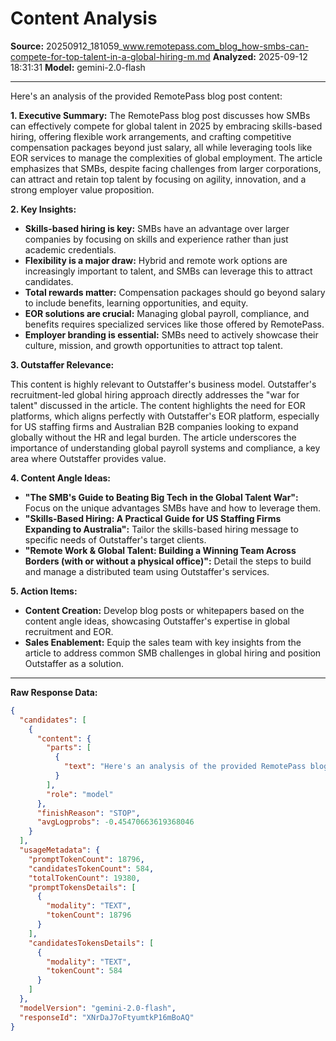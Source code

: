 # Content Analysis
            
**Source:** 20250912_181059_www.remotepass.com_blog_how-smbs-can-compete-for-top-talent-in-a-global-hiring-m.md
**Analyzed:** 2025-09-12 18:31:31
**Model:** gemini-2.0-flash

---

Here's an analysis of the provided RemotePass blog post content:

**1. Executive Summary:**
The RemotePass blog post discusses how SMBs can effectively compete for global talent in 2025 by embracing skills-based hiring, offering flexible work arrangements, and crafting competitive compensation packages beyond just salary, all while leveraging tools like EOR services to manage the complexities of global employment. The article emphasizes that SMBs, despite facing challenges from larger corporations, can attract and retain top talent by focusing on agility, innovation, and a strong employer value proposition.

**2. Key Insights:**

*   **Skills-based hiring is key:** SMBs have an advantage over larger companies by focusing on skills and experience rather than just academic credentials.
*   **Flexibility is a major draw:** Hybrid and remote work options are increasingly important to talent, and SMBs can leverage this to attract candidates.
*   **Total rewards matter:** Compensation packages should go beyond salary to include benefits, learning opportunities, and equity.
*   **EOR solutions are crucial:** Managing global payroll, compliance, and benefits requires specialized services like those offered by RemotePass.
*   **Employer branding is essential:** SMBs need to actively showcase their culture, mission, and growth opportunities to attract top talent.

**3. Outstaffer Relevance:**

This content is highly relevant to Outstaffer's business model. Outstaffer's recruitment-led global hiring approach directly addresses the "war for talent" discussed in the article. The content highlights the need for EOR platforms, which aligns perfectly with Outstaffer's EOR platform, especially for US staffing firms and Australian B2B companies looking to expand globally without the HR and legal burden. The article underscores the importance of understanding global payroll systems and compliance, a key area where Outstaffer provides value.

**4. Content Angle Ideas:**

*   **"The SMB's Guide to Beating Big Tech in the Global Talent War":** Focus on the unique advantages SMBs have and how to leverage them.
*   **"Skills-Based Hiring: A Practical Guide for US Staffing Firms Expanding to Australia":** Tailor the skills-based hiring message to specific needs of Outstaffer's target clients.
*   **"Remote Work & Global Talent: Building a Winning Team Across Borders (with or without a physical office)":** Detail the steps to build and manage a distributed team using Outstaffer's services.

**5. Action Items:**

*   **Content Creation:** Develop blog posts or whitepapers based on the content angle ideas, showcasing Outstaffer's expertise in global recruitment and EOR.
*   **Sales Enablement:** Equip the sales team with key insights from the article to address common SMB challenges in global hiring and position Outstaffer as a solution.


---

**Raw Response Data:**
```json
{
  "candidates": [
    {
      "content": {
        "parts": [
          {
            "text": "Here's an analysis of the provided RemotePass blog post content:\n\n**1. Executive Summary:**\nThe RemotePass blog post discusses how SMBs can effectively compete for global talent in 2025 by embracing skills-based hiring, offering flexible work arrangements, and crafting competitive compensation packages beyond just salary, all while leveraging tools like EOR services to manage the complexities of global employment. The article emphasizes that SMBs, despite facing challenges from larger corporations, can attract and retain top talent by focusing on agility, innovation, and a strong employer value proposition.\n\n**2. Key Insights:**\n\n*   **Skills-based hiring is key:** SMBs have an advantage over larger companies by focusing on skills and experience rather than just academic credentials.\n*   **Flexibility is a major draw:** Hybrid and remote work options are increasingly important to talent, and SMBs can leverage this to attract candidates.\n*   **Total rewards matter:** Compensation packages should go beyond salary to include benefits, learning opportunities, and equity.\n*   **EOR solutions are crucial:** Managing global payroll, compliance, and benefits requires specialized services like those offered by RemotePass.\n*   **Employer branding is essential:** SMBs need to actively showcase their culture, mission, and growth opportunities to attract top talent.\n\n**3. Outstaffer Relevance:**\n\nThis content is highly relevant to Outstaffer's business model. Outstaffer's recruitment-led global hiring approach directly addresses the \"war for talent\" discussed in the article. The content highlights the need for EOR platforms, which aligns perfectly with Outstaffer's EOR platform, especially for US staffing firms and Australian B2B companies looking to expand globally without the HR and legal burden. The article underscores the importance of understanding global payroll systems and compliance, a key area where Outstaffer provides value.\n\n**4. Content Angle Ideas:**\n\n*   **\"The SMB's Guide to Beating Big Tech in the Global Talent War\":** Focus on the unique advantages SMBs have and how to leverage them.\n*   **\"Skills-Based Hiring: A Practical Guide for US Staffing Firms Expanding to Australia\":** Tailor the skills-based hiring message to specific needs of Outstaffer's target clients.\n*   **\"Remote Work & Global Talent: Building a Winning Team Across Borders (with or without a physical office)\":** Detail the steps to build and manage a distributed team using Outstaffer's services.\n\n**5. Action Items:**\n\n*   **Content Creation:** Develop blog posts or whitepapers based on the content angle ideas, showcasing Outstaffer's expertise in global recruitment and EOR.\n*   **Sales Enablement:** Equip the sales team with key insights from the article to address common SMB challenges in global hiring and position Outstaffer as a solution.\n"
          }
        ],
        "role": "model"
      },
      "finishReason": "STOP",
      "avgLogprobs": -0.45470663619368046
    }
  ],
  "usageMetadata": {
    "promptTokenCount": 18796,
    "candidatesTokenCount": 584,
    "totalTokenCount": 19380,
    "promptTokensDetails": [
      {
        "modality": "TEXT",
        "tokenCount": 18796
      }
    ],
    "candidatesTokensDetails": [
      {
        "modality": "TEXT",
        "tokenCount": 584
      }
    ]
  },
  "modelVersion": "gemini-2.0-flash",
  "responseId": "XNrDaJ7oFtyumtkP16mBoAQ"
}
```
